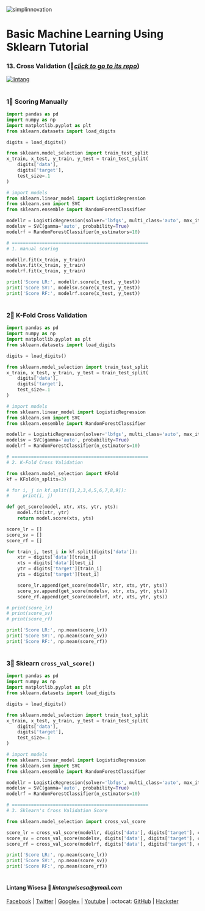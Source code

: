 ![simplinnovation](https://4.bp.blogspot.com/-f7YxPyqHAzY/WJ6VnkvE0SI/AAAAAAAADTQ/0tDQPTrVrtMAFT-q-1-3ktUQT5Il9FGdQCLcB/s350/simpLINnovation1a.png)

# Basic Machine Learning Using Sklearn Tutorial

### __13. Cross Validation__ (📂[_click to go to its repo_](https://github.com/LintangWisesa/Sklearn_Tutorial_Youtube/tree/master/13%20Cross%20Validation))

[![lintang](https://img.youtube.com/vi/umueLxxRNaU/0.jpg)](https://www.youtube.com/watch?v=umueLxxRNaU)

#

### 1⃣ Scoring Manually

```python
import pandas as pd
import numpy as np
import matplotlib.pyplot as plt
from sklearn.datasets import load_digits

digits = load_digits()

from sklearn.model_selection import train_test_split
x_train, x_test, y_train, y_test = train_test_split(
    digits['data'], 
    digits['target'], 
    test_size=.1
)

# import models
from sklearn.linear_model import LogisticRegression
from sklearn.svm import SVC
from sklearn.ensemble import RandomForestClassifier

modellr = LogisticRegression(solver='lbfgs', multi_class='auto', max_iter=10000)
modelsv = SVC(gamma='auto', probability=True)
modelrf = RandomForestClassifier(n_estimators=10)

# ==================================================
# 1. manual scoring

modellr.fit(x_train, y_train)
modelsv.fit(x_train, y_train)
modelrf.fit(x_train, y_train)

print('Score LR:', modellr.score(x_test, y_test))
print('Score SV:', modelsv.score(x_test, y_test))
print('Score RF:', modelrf.score(x_test, y_test))
```

#

### 2⃣ K-Fold Cross Validation

```python
import pandas as pd
import numpy as np
import matplotlib.pyplot as plt
from sklearn.datasets import load_digits

digits = load_digits()

from sklearn.model_selection import train_test_split
x_train, x_test, y_train, y_test = train_test_split(
    digits['data'], 
    digits['target'], 
    test_size=.1
)

# import models
from sklearn.linear_model import LogisticRegression
from sklearn.svm import SVC
from sklearn.ensemble import RandomForestClassifier

modellr = LogisticRegression(solver='lbfgs', multi_class='auto', max_iter=10000)
modelsv = SVC(gamma='auto', probability=True)
modelrf = RandomForestClassifier(n_estimators=10)

# ==================================================
# 2. K-Fold Cross Validation

from sklearn.model_selection import KFold
kf = KFold(n_splits=3)

# for i, j in kf.split([1,2,3,4,5,6,7,8,9]):
#     print(i, j)

def get_score(model, xtr, xts, ytr, yts):
    model.fit(xtr, ytr)
    return model.score(xts, yts)

score_lr = []
score_sv = []
score_rf = []

for train_i, test_i in kf.split(digits['data']):
    xtr = digits['data'][train_i]
    xts = digits['data'][test_i]
    ytr = digits['target'][train_i]
    yts = digits['target'][test_i]

    score_lr.append(get_score(modellr, xtr, xts, ytr, yts))
    score_sv.append(get_score(modelsv, xtr, xts, ytr, yts))
    score_rf.append(get_score(modelrf, xtr, xts, ytr, yts))

# print(score_lr)
# print(score_sv)
# print(score_rf)

print('Score LR:', np.mean(score_lr))
print('Score SV:', np.mean(score_sv))
print('Score RF:', np.mean(score_rf))
```

#

### 3⃣ Sklearn ```cross_val_score()```

```python
import pandas as pd
import numpy as np
import matplotlib.pyplot as plt
from sklearn.datasets import load_digits

digits = load_digits()

from sklearn.model_selection import train_test_split
x_train, x_test, y_train, y_test = train_test_split(
    digits['data'], 
    digits['target'], 
    test_size=.1
)

# import models
from sklearn.linear_model import LogisticRegression
from sklearn.svm import SVC
from sklearn.ensemble import RandomForestClassifier

modellr = LogisticRegression(solver='lbfgs', multi_class='auto', max_iter=10000)
modelsv = SVC(gamma='auto', probability=True)
modelrf = RandomForestClassifier(n_estimators=10)

# ==================================================
# 3. Sklearn's Cross Validation Score

from sklearn.model_selection import cross_val_score

score_lr = cross_val_score(modellr, digits['data'], digits['target'], cv=5)
score_sv = cross_val_score(modelsv, digits['data'], digits['target'], cv=5)
score_rf = cross_val_score(modelrf, digits['data'], digits['target'], cv=5)

print('Score LR:', np.mean(score_lr))
print('Score SV:', np.mean(score_sv))
print('Score RF:', np.mean(score_rf))
```

#

#### Lintang Wisesa :love_letter: _lintangwisesa@ymail.com_

[Facebook](https://www.facebook.com/lintangbagus) | 
[Twitter](https://twitter.com/Lintang_Wisesa) |
[Google+](https://plus.google.com/u/0/+LintangWisesa1) |
[Youtube](https://www.youtube.com/user/lintangbagus) | 
:octocat: [GitHub](https://github.com/LintangWisesa) |
[Hackster](https://www.hackster.io/lintangwisesa)